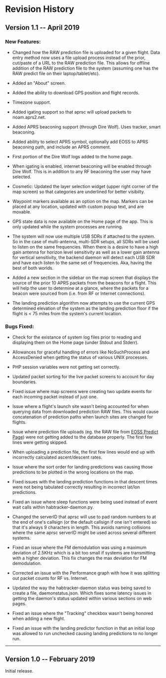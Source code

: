 # Revision History #


## Version 1.1 -- April 2019 ##


### New Features: ###

- Changed how the RAW prediction file is uploaded for a given flight.  Data entry method now uses a file upload process instead of the prior, cut/paste of a URL to the RAW prediction file.  This allows for offline addition of the RAW prediction file to the system (assuming one has the RAW predict file on their laptop/tablet/etc).

- Added an "About" screen.

- Added the ability to download GPS position and flight records.

- Timezone support.

- Added igating support so that aprsc will upload packets to noam.aprs2.net.

- Added APRS beaconing support (through Dire Wolf).  Uses tracker, smart beaconing.

- Added ability to select APRS symbol, optionally add EOSS to APRS beaconing path, and include an APRS comment.

- First portion of the Dire Wolf logs added to the home page.

- When igating is enabled, internet beaconing will be enabled through Dire Wolf.  This is in addition to any RF beaconing the user may have selected.

- Cosmetic:  Updated the layer selection widget (upper right corner of the map screen) so that categories are underlined for better visibilty.

- Waypoint markers available as an option on the map.  Markers can be placed at any location, updated with custom popup text, and are movable.

- GPS state data is now available on the Home page of the app.  This is only updated while the system processes are running.

- The system will now use multiple USB SDRs if attached to the system. So in the case of multi-antenna, multi-SDR setups, all SDRs will be used to listen on the same frequencies.  When there is a desire to have a high gain antenna for horizon level sensitivity as well as a lower gain antenna for vertical sensitivity, the backend daemon will detect each USB SDR and have each listen to the same set of frequencies.  Aka, having the best of both worlds.  

- Added a new section in the sidebar on the map screen that displays the source of the prior 10 APRS packets from the beacons for a flight.  This will help the user to determine at a glance, where the packets for a beacon were sourced from (i.e. from RF or Internet connections).

- The landing prediction algorithm now attempts to use the current GPS determined elevation of the system as the landing prediction floor if the flight is < 75 miles from the system's current location.


### Bugs Fixed: ###

- Check for the existance of system log files prior to reading and displaying them on the Home page (under Stdout and Stderr).

- Allowances for graceful handling of errors like NoSuchProcess and AccessDenied when getting the status of various UNIX processes.

- PHP session variables were not getting set correctly.

- Updated packet sorting for the live packet screens to account for day boundaries.

- Fixed issue where map screens were creating two update events for each incoming packet instead of just one.

- Issue where a flight's launch site wasn't being accounted for when querying data from downloaded prediction RAW files.  This would cause concatenation of prediction paths when launch sites are changed for flights.

- Issue where prediction file uploads (eg. the RAW file from [EOSS Predict Page](https://www.eoss.org/predict)) were not getting
added to the database properly.  The first few lines were getting skipped.

- When uploading a prediction file, the first few lines would end up with incorrectly calculated ascent/descent rates.

- Issue where the sort order for landing predictions was causing those predictions to be plotted in the wrong locations on the map.

- Fixed issues with the landing prediction functions in that descent times were not being tabulated correctly resulting in incorrect lat/lon predictions.

- Fixed an issue where sleep functions were being used instead of event wait calls within habtracker-daemon.py.

- Changed the serverID that aprsc will use to pad random numbers to at the end of one's callsign (or the default callsign if one isn't entered) so that it's always 9 characters in length.  This avoids naming collisions where the same aprsc serverID might be used across several different systems.

- Fixed an issue where the FM demodulation was using a maximum deviation of 2.5KHz which is a bit too small if systems are transmitting with a higher deviation.  This fix changes the max deviation for FM demodulation.

- Corrected an issue with the Performance graph with how it was splitting out packet counts for RF vs. Internet.

- Updated the way the habtracker-daemon status was being saved to create a file, daemonstatus.json.  Which fixes some latency issues in getting the daemon's status updated within various sections on web pages.

- Fixed an issue where the "Tracking" checkbox wasn't being honored when adding a new flight.

- Fixed an issue with the landing predictor function in that an initial loop was allowed to run unchecked causing landing predictions to no longer run.


----------

## Version 1.0 -- February 2019 ##
Initial release.
